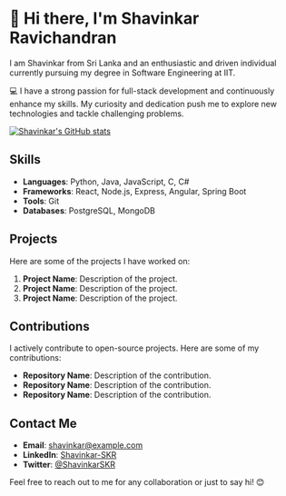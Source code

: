 # 👋 Hi there, I'm Shavinkar Ravichandran

I am Shavinkar from Sri Lanka and an enthusiastic and driven individual currently pursuing my degree in Software Engineering at IIT.

💻 I have a strong passion for full-stack development and continuously enhance my skills. My curiosity and dedication push me to explore new technologies and tackle challenging problems.

[![Shavinkar's GitHub stats](https://github-readme-stats.vercel.app/api?username=Shavinkar-SKR)](https://github.com/Shavinkar-SKR/github-readme-stats)

## Skills
- **Languages**: Python, Java, JavaScript, C, C#
- **Frameworks**: React, Node.js, Express, Angular, Spring Boot
- **Tools**: Git
- **Databases**: PostgreSQL, MongoDB

## Projects
Here are some of the projects I have worked on:

1. **Project Name**: Description of the project.
2. **Project Name**: Description of the project.
3. **Project Name**: Description of the project.

## Contributions
I actively contribute to open-source projects. Here are some of my contributions:

- **Repository Name**: Description of the contribution.
- **Repository Name**: Description of the contribution.
- **Repository Name**: Description of the contribution.

## Contact Me
- **Email**: shavinkar@example.com
- **LinkedIn**: [Shavinkar-SKR](https://www.linkedin.com/in/shavinkar-skr/)
- **Twitter**: [@ShavinkarSKR](https://twitter.com/ShavinkarSKR)

Feel free to reach out to me for any collaboration or just to say hi! 😊
